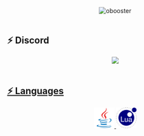 <div align = center><img src="https://socialify.git.ci/obooster/obooster/image?description=1&descriptionEditable=An%20common%20developer.&font=Raleway&name=1&stargazers=1&theme=Dark" alt="obooster" width="640" height="320" /></div>
‎
‎ 
<h2>⚡ Discord</h2>
<div align = center>
  <a href="https://discord.com/users/381540626765840384"> 
  <img height="170em" src="https://lanyard.cnrad.dev/api/381540626765840384?idleMessage=Nothing.&hideDiscrim=true&theme=dark"/>
</div>
‎ 
<h2>⚡ Languages</h2>
<div align = center>
  <code><img height = 48 src="https://github.com/devicons/devicon/blob/v2.16.0/icons/java/java-original.svg"/></code>
  <code><img height = 48 src="https://github.com/devicons/devicon/blob/v2.16.0/icons/lua/lua-original.svg"/></code>
<div>
          
          

